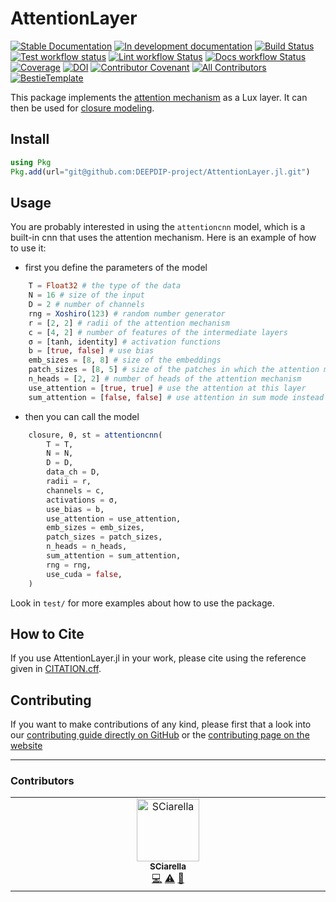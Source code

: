 # AttentionLayer

[![Stable Documentation](https://img.shields.io/badge/docs-stable-blue.svg)](https://DEEPDIP-project.github.io/AttentionLayer.jl/stable)
[![In development documentation](https://img.shields.io/badge/docs-dev-blue.svg)](https://DEEPDIP-project.github.io/AttentionLayer.jl/dev)
[![Build Status](https://github.com/DEEPDIP-project/AttentionLayer.jl/workflows/Test/badge.svg)](https://github.com/DEEPDIP-project/AttentionLayer.jl/actions)
[![Test workflow status](https://github.com/DEEPDIP-project/AttentionLayer.jl/actions/workflows/Test.yml/badge.svg?branch=main)](https://github.com/DEEPDIP-project/AttentionLayer.jl/actions/workflows/Test.yml?query=branch%3Amain)
[![Lint workflow Status](https://github.com/DEEPDIP-project/AttentionLayer.jl/actions/workflows/Lint.yml/badge.svg?branch=main)](https://github.com/DEEPDIP-project/AttentionLayer.jl/actions/workflows/Lint.yml?query=branch%3Amain)
[![Docs workflow Status](https://github.com/DEEPDIP-project/AttentionLayer.jl/actions/workflows/Docs.yml/badge.svg?branch=main)](https://github.com/DEEPDIP-project/AttentionLayer.jl/actions/workflows/Docs.yml?query=branch%3Amain)
[![Coverage](https://codecov.io/gh/DEEPDIP-project/AttentionLayer.jl/branch/main/graph/badge.svg)](https://codecov.io/gh/DEEPDIP-project/AttentionLayer.jl)
[![DOI](https://zenodo.org/badge/887387729.svg)](https://doi.org/10.5281/zenodo.14191587)
[![Contributor Covenant](https://img.shields.io/badge/Contributor%20Covenant-2.1-4baaaa.svg)](CODE_OF_CONDUCT.md)
[![All Contributors](https://img.shields.io/github/all-contributors/DEEPDIP-project/AttentionLayer.jl?labelColor=5e1ec7&color=c0ffee&style=flat-square)](#contributors)
[![BestieTemplate](https://img.shields.io/endpoint?url=https://raw.githubusercontent.com/JuliaBesties/BestieTemplate.jl/main/docs/src/assets/badge.json)](https://github.com/JuliaBesties/BestieTemplate.jl)

This package implements the [attention mechanism](https://arxiv.org/abs/1706.03762) as a Lux layer.
It can then be used for [closure modeling](https://github.com/DEEPDIP-project/CoupledNODE.jl).

## Install

```julia
using Pkg
Pkg.add(url="git@github.com:DEEPDIP-project/AttentionLayer.jl.git")
```

## Usage

You are probably interested in using the `attentioncnn` model, which is a built-in cnn that uses the attention mechanism.
Here is an example of how to use it:

* first you define the parameters of the model

```julia
    T = Float32 # the type of the data
    N = 16 # size of the input
    D = 2 # number of channels
    rng = Xoshiro(123) # random number generator
    r = [2, 2] # radii of the attention mechanism
    c = [4, 2] # number of features of the intermediate layers
    σ = [tanh, identity] # activation functions
    b = [true, false] # use bias
    emb_sizes = [8, 8] # size of the embeddings
    patch_sizes = [8, 5] # size of the patches in which the attention mechanism is applied
    n_heads = [2, 2] # number of heads of the attention mechanism
    use_attention = [true, true] # use the attention at this layer
    sum_attention = [false, false] # use attention in sum mode instead of concat mode (BUG)
```

* then you can call the model

```julia
    closure, θ, st = attentioncnn(
        T = T,
        N = N,
        D = D,
        data_ch = D,
        radii = r,
        channels = c,
        activations = σ,
        use_bias = b,
        use_attention = use_attention,
        emb_sizes = emb_sizes,
        patch_sizes = patch_sizes,
        n_heads = n_heads,
        sum_attention = sum_attention,
        rng = rng,
        use_cuda = false,
    )
```

Look in `test/` for more examples about how to use the package.

## How to Cite

If you use AttentionLayer.jl in your work, please cite using the reference given in [CITATION.cff](https://github.com/DEEPDIP-project/AttentionLayer.jl/blob/main/CITATION.cff).

## Contributing

If you want to make contributions of any kind, please first that a look into our [contributing guide directly on GitHub](docs/src/90-contributing.md) or the [contributing page on the website](https://DEEPDIP-project.github.io/AttentionLayer.jl/dev/90-contributing/)

---

### Contributors

<!-- ALL-CONTRIBUTORS-LIST:START - Do not remove or modify this section -->
<!-- prettier-ignore-start -->
<!-- markdownlint-disable -->
<table>
  <tbody>
    <tr>
      <td align="center" valign="top" width="14.28%"><a href="https://github.com/SCiarella"><img src="https://avatars.githubusercontent.com/u/58949181?v=4?s=100" width="100px;" alt="SCiarella"/><br /><sub><b>SCiarella</b></sub></a><br /><a href="#code-SCiarella" title="Code">💻</a> <a href="#test-SCiarella" title="Tests">⚠️</a> <a href="#maintenance-SCiarella" title="Maintenance">🚧</a></td>
    </tr>
  </tbody>
</table>

<!-- markdownlint-restore -->
<!-- prettier-ignore-end -->

<!-- ALL-CONTRIBUTORS-LIST:END -->
